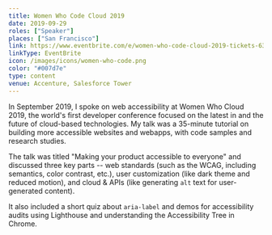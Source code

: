 ```yaml
---
title: Women Who Code Cloud 2019
date: 2019-09-29
roles: ["Speaker"]
places: ["San Francisco"]
link: https://www.eventbrite.com/e/women-who-code-cloud-2019-tickets-63307073160
linkType: EventBrite
icon: /images/icons/women-who-code.png
color: "#007d7e"
type: content
venue: Accenture, Salesforce Tower
---
```


In September 2019, I spoke on web accessibility at Women Who Cloud 2019, the world's first developer conference focused on the latest in and the future of cloud-based technologies. My talk was a 35-minute tutorial on building more accessible websites and webapps, with code samples and research studies.

<!--more-->

The talk was titled "Making your product accessible to everyone" and discussed three key parts -- web standards (such as the WCAG, including semantics, color contrast, etc.), user customization (like dark theme and reduced motion), and cloud & APIs (like generating `alt` text for user-generated content).

It also included a short quiz about `aria-label` and demos for accessibility audits using Lighthouse and understanding the Accessibility Tree in Chrome.
